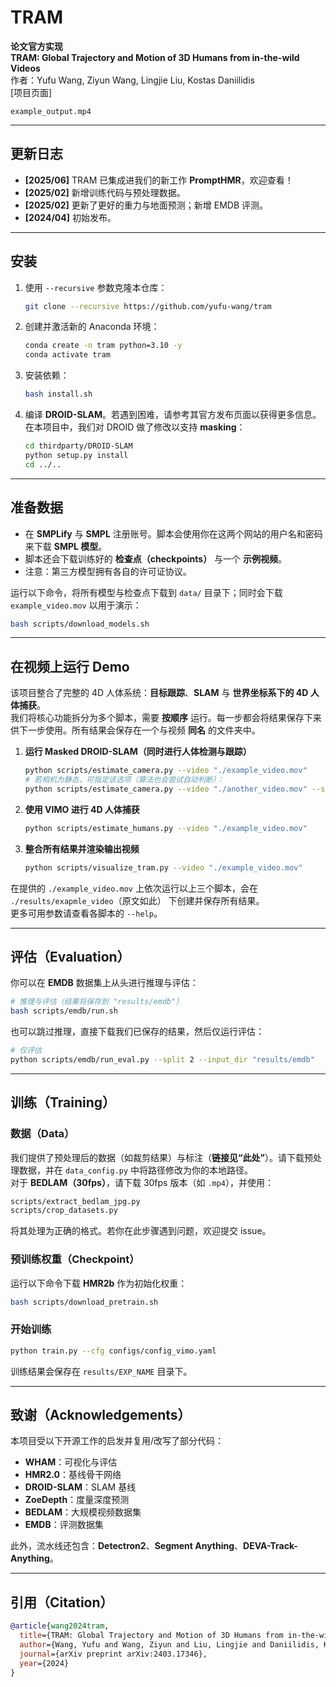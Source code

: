 # TRAM

**论文官方实现**  
**TRAM: Global Trajectory and Motion of 3D Humans from in-the-wild Videos**  
作者：Yufu Wang, Ziyun Wang, Lingjie Liu, Kostas Daniilidis  
[项目页面]

`example_output.mp4`

---

## 更新日志

- **[2025/06]** TRAM 已集成进我们的新工作 **PromptHMR**，欢迎查看！
- **[2025/02]** 新增训练代码与预处理数据。
- **[2025/02]** 更新了更好的重力与地面预测；新增 EMDB 评测。
- **[2024/04]** 初始发布。

---

## 安装

1. 使用 `--recursive` 参数克隆本仓库：
   ```bash
   git clone --recursive https://github.com/yufu-wang/tram
   ```

2. 创建并激活新的 Anaconda 环境：
   ```bash
   conda create -n tram python=3.10 -y
   conda activate tram
   ```

3. 安装依赖：
   ```bash
   bash install.sh
   ```

4. 编译 **DROID-SLAM**。若遇到困难，请参考其官方发布页面以获得更多信息。  
   在本项目中，我们对 DROID 做了修改以支持 **masking**：
   ```bash
   cd thirdparty/DROID-SLAM
   python setup.py install
   cd ../..
   ```

---

## 准备数据

- 在 **SMPLify** 与 **SMPL** 注册账号。脚本会使用你在这两个网站的用户名和密码来下载 **SMPL 模型**。
- 脚本还会下载训练好的 **检查点（checkpoints）** 与一个 **示例视频**。  
- 注意：第三方模型拥有各自的许可证协议。

运行以下命令，将所有模型与检查点下载到 `data/` 目录下；同时会下载 `example_video.mov` 以用于演示：
```bash
bash scripts/download_models.sh
```

---

## 在视频上运行 Demo

该项目整合了完整的 4D 人体系统：**目标跟踪**、**SLAM** 与 **世界坐标系下的 4D 人体捕获**。  
我们将核心功能拆分为多个脚本，需要 **按顺序** 运行。每一步都会将结果保存下来供下一步使用。所有结果会保存在一个与视频 **同名** 的文件夹中。

1. **运行 Masked DROID-SLAM（同时进行人体检测与跟踪）**
   ```bash
   python scripts/estimate_camera.py --video "./example_video.mov"
   # 若相机为静态，可指定该选项（算法也会尝试自动判断）：
   python scripts/estimate_camera.py --video "./another_video.mov" --static_camera
   ```

2. **使用 VIMO 进行 4D 人体捕获**
   ```bash
   python scripts/estimate_humans.py --video "./example_video.mov"
   ```

3. **整合所有结果并渲染输出视频**
   ```bash
   python scripts/visualize_tram.py --video "./example_video.mov"
   ```

在提供的 `./example_video.mov` 上依次运行以上三个脚本，会在 `./results/exapmle_video`（原文如此） 下创建并保存所有结果。  
更多可用参数请查看各脚本的 `--help`。

---

## 评估（Evaluation）

你可以在 **EMDB** 数据集上从头进行推理与评估：
```bash
# 推理与评估（结果将保存到 "results/emdb"）
bash scripts/emdb/run.sh
```

也可以跳过推理，直接下载我们已保存的结果，然后仅运行评估：
```bash
# 仅评估
python scripts/emdb/run_eval.py --split 2 --input_dir "results/emdb"
```

---

## 训练（Training）

### 数据（Data）
我们提供了预处理后的数据（如裁剪结果）与标注（**链接见“此处”**）。请下载预处理数据，并在 `data_config.py` 中将路径修改为你的本地路径。  
对于 **BEDLAM（30fps）**，请下载 30fps 版本（如 `.mp4`），并使用：
```bash
scripts/extract_bedlam_jpg.py
scripts/crop_datasets.py
```
将其处理为正确的格式。若你在此步骤遇到问题，欢迎提交 issue。

### 预训练权重（Checkpoint）
运行以下命令下载 **HMR2b** 作为初始化权重：
```bash
bash scripts/download_pretrain.sh
```

### 开始训练
```bash
python train.py --cfg configs/config_vimo.yaml
```
训练结果会保存在 `results/EXP_NAME` 目录下。

---

## 致谢（Acknowledgements）

本项目受以下开源工作的启发并复用/改写了部分代码：

- **WHAM**：可视化与评估
- **HMR2.0**：基线骨干网络
- **DROID-SLAM**：SLAM 基线
- **ZoeDepth**：度量深度预测
- **BEDLAM**：大规模视频数据集
- **EMDB**：评测数据集

此外，流水线还包含：**Detectron2**、**Segment Anything**、**DEVA-Track-Anything**。

---

## 引用（Citation）

```bibtex
@article{wang2024tram,
  title={TRAM: Global Trajectory and Motion of 3D Humans from in-the-wild Videos},
  author={Wang, Yufu and Wang, Ziyun and Liu, Lingjie and Daniilidis, Kostas},
  journal={arXiv preprint arXiv:2403.17346},
  year={2024}
}
```
